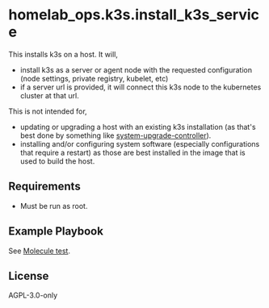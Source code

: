 homelab_ops.k3s.install_k3s_service
===================================

This installs k3s on a host. It will,
- install k3s as a server or agent node with the requested configuration (node settings, private registry, kubelet, etc)
- if a server url is provided, it will connect this k3s node to the kubernetes cluster at that url.

This is not intended for,
- updating or upgrading a host with an existing k3s installation (as that's best done by something like [system-upgrade-controller](https://docs.k3s.io/upgrades/automated)).
- installing and/or configuring system software (especially configurations that require a restart) as those are best installed in the image that is used to build the host.

Requirements
------------

- Must be run as root.

Example Playbook
----------------

See [Molecule test](../../molecule/default/converge.yml).

License
-------

AGPL-3.0-only
